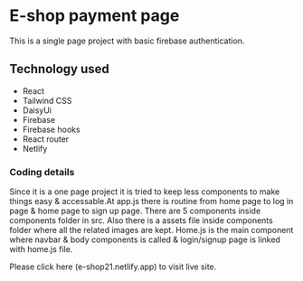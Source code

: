 # E-shop payment page 
This is a single page project with basic firebase authentication.

## Technology used 
* React 
* Tailwind CSS 
* DaisyUi 
* Firebase 
* Firebase hooks 
* React router 
* Netlify 

### Coding details 

Since it is a one page project it is tried to keep less components to make things easy & accessable.At app.js there is routine from home page to log in page & home page to sign up page. There are 5 components inside components folder in src. Also there is a assets file  inside components folder where all the related images are kept. Home.js is the main component where navbar & body components is called & login/signup page is linked with home.js file. 

Please click here (e-shop21.netlify.app) to visit live site.

